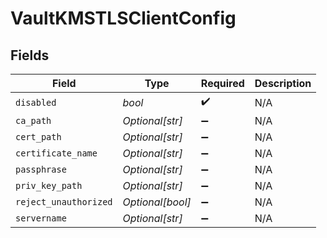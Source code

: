 # VaultKMSTLSClientConfig


## Fields

| Field                 | Type                  | Required              | Description           |
| --------------------- | --------------------- | --------------------- | --------------------- |
| `disabled`            | *bool*                | :heavy_check_mark:    | N/A                   |
| `ca_path`             | *Optional[str]*       | :heavy_minus_sign:    | N/A                   |
| `cert_path`           | *Optional[str]*       | :heavy_minus_sign:    | N/A                   |
| `certificate_name`    | *Optional[str]*       | :heavy_minus_sign:    | N/A                   |
| `passphrase`          | *Optional[str]*       | :heavy_minus_sign:    | N/A                   |
| `priv_key_path`       | *Optional[str]*       | :heavy_minus_sign:    | N/A                   |
| `reject_unauthorized` | *Optional[bool]*      | :heavy_minus_sign:    | N/A                   |
| `servername`          | *Optional[str]*       | :heavy_minus_sign:    | N/A                   |
